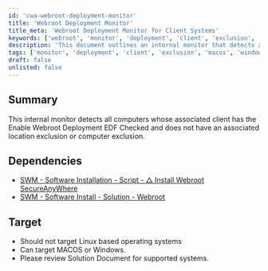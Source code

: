 ```yaml
---
id: 'cwa-webroot-deployment-monitor'
title: 'Webroot Deployment Monitor'
title_meta: 'Webroot Deployment Monitor for Client Systems'
keywords: ['webroot', 'monitor', 'deployment', 'client', 'exclusion', 'location', 'macos', 'windows']
description: 'This document outlines an internal monitor that detects all computers whose associated client has the Enable Webroot Deployment EDF checked, while ensuring there are no associated location or computer exclusions. It includes dependencies and target operating systems.'
tags: ['monitor', 'deployment', 'client', 'exclusion', 'macos', 'windows']
draft: false
unlisted: false
---
```

## Summary

This internal monitor detects all computers whose associated client has the Enable Webroot Deployment EDF Checked and does not have an associated location exclusion or computer exclusion.

## Dependencies

- [SWM - Software Installation - Script - △ Install Webroot SecureAnyWhere](https://proval.itglue.com/DOC-5078775-11623253)
- [SWM - Software Install - Solution - Webroot](https://proval.itglue.com/DOC-5078775-11665357)

## Target

- Should not target Linux based operating systems
- Can target MACOS or Windows.
- Please review Solution Document for supported systems.



